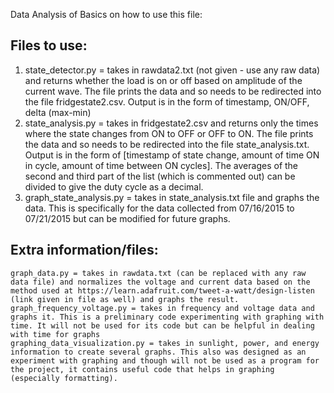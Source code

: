 Data Analysis of 
Basics on how to use this file:
## Files to use:
 1. state_detector.py = takes in rawdata2.txt (not given - use any raw data) and returns whether the load is on or off based on amplitude of the current wave. The file prints the data and so needs to be redirected into the file fridgestate2.csv. Output is in the form of timestamp, ON/OFF, delta (max-min)
 2. state_analysis.py = takes in fridgestate2.csv and returns only the times where the state changes from ON to OFF or OFF to ON. The file prints the data and so needs to be redirected into the file state_analysis.txt. Output is in the form of [timestamp of state change, amount of time ON in cycle, amount of time between ON cycles]. The averages of the second and third part of the list (which is commented out) can be divided to give the duty cycle as a decimal.
 3. graph_state_analysis.py = takes in state_analysis.txt file and graphs the data. This is specifically for the data collected from 07/16/2015 to 07/21/2015 but can be modified for future graphs. 

## Extra information/files:
    graph_data.py = takes in rawdata.txt (can be replaced with any raw data file) and normalizes the voltage and current data based on the method used at https://learn.adafruit.com/tweet-a-watt/design-listen (link given in file as well) and graphs the result.
    graph_frequency_voltage.py = takes in frequency and voltage data and graphs it. This is a preliminary code experimenting with graphing with time. It will not be used for its code but can be helpful in dealing with time for graphs
    graphing_data_visualization.py = takes in sunlight, power, and energy information to create several graphs. This also was designed as an experiment with graphing and though will not be used as a program for the project, it contains useful code that helps in graphing (especially formatting).

